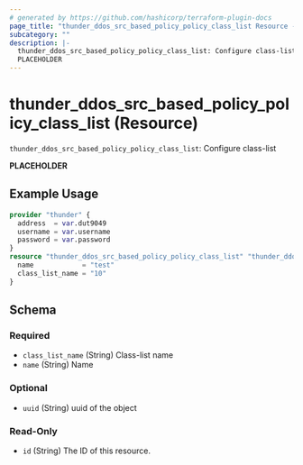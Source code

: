 ```yaml
---
# generated by https://github.com/hashicorp/terraform-plugin-docs
page_title: "thunder_ddos_src_based_policy_policy_class_list Resource - terraform-provider-thunder"
subcategory: ""
description: |-
  thunder_ddos_src_based_policy_policy_class_list: Configure class-list
  PLACEHOLDER
---
```


# thunder_ddos_src_based_policy_policy_class_list (Resource)

`thunder_ddos_src_based_policy_policy_class_list`: Configure class-list

__PLACEHOLDER__

## Example Usage

```terraform
provider "thunder" {
  address  = var.dut9049
  username = var.username
  password = var.password
}
resource "thunder_ddos_src_based_policy_policy_class_list" "thunder_ddos_src_based_policy_policy_class_list" {
  name            = "test"
  class_list_name = "10"
}
```

<!-- schema generated by tfplugindocs -->
## Schema

### Required

- `class_list_name` (String) Class-list name
- `name` (String) Name

### Optional

- `uuid` (String) uuid of the object

### Read-Only

- `id` (String) The ID of this resource.



